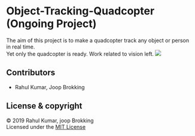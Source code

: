 # Object-Tracking-Quadcopter (Ongoing Project)
The aim of this project  is to make a quadcopter track any  object or person in real time.   
Yet only the quadcopter is ready. Work related to vision left.
![](Assets/test.gif)



## Contributors  
 - Rahul Kumar, Joop Brokking
 ## License & copyright
 © 2019 Rahul Kumar, joop Brokking    
 Licensed under the [MIT License](LICENSE)
